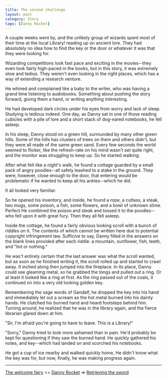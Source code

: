 ```yaml
---
title: The second challenge
layout: post
category: Story
tags: [Danny Rocket]
---
```

A couple weeks went by, and the unlikely group of wizards spent most of their time at the local Library! reading up on ancient lore. They had absolutely no idea how to find the key or the door or whatever it was that they were looking for.

<!-- more -->

Wizarding competitions look fast pace and exciting in the movies--they even look fairly high-paced in the books, but in this story, it was extremely slow and tedius. They weren't even looking in the right places, which has a way of extending a research venture.

He whined and complained like a baby to the writer, who was having a grand time listening to audiobooks. Something about pushing the story forward, giving them a hand, or writing anything interesting.

He had developed dark circles under his eyes from worry and lack of sleep. Studying is tedious indeed. One day, as Danny sat in one of those reading cubicles with a pile of lore and a short stack of dog-eared notebooks, he fell asleep.

In his sleep, Danny stood on a green hill, surrounded by many other green hills. Some of the hills has clusters of trees on them and others didn't, but they were all made of the same green sand. Every few seconds the world seemed to flicker, like the refresh-rate on his mind wasn't set quite right, and the monitor was struggling to keep up. So he started walking.

After what felt like a night's walk, he found a cottage guarded by a small pack of angry poodles--all safely leashed to a stake in the ground. They were, however, close enough to the door, that entering would be problematic if he wanted to keep all his ankles--which he did.

It all looked very familiar.

So he opened his inventory, and inside, he found a rope, a cutlass, a steak, two mugs, some poison, a fish, some flowers, and a bowl of unknown slime. Perfect He combined the poison and steak and tossed it to the poodles--who fell upon it with great fury. Then they all fell asleep.

Inside the cottage, he found a fairly obvious looking scroll with a bunch of riddles on it. The contents of which cannot be written here due to potential copyright infringement law. Sufficive to say, Danny filled in the answers on the blank lines provided after each riddle: a mountain, sunflower, fish, teeth, and "lint or nothing."

He was't entirely certain that the last answer was what the scroll wanted, but as soon as he finished writing it, the scroll rolled up and started to crawl away. It inched along then jumped into the fireplace. In its place, Danny could see gleaming metal, so he grabbed the tongs and pulled out a ring. Or at least it looked like a ring at first. As the ring passed out of the coals, it continued on into a very old looking golden key.

Remembering the sage words of Gandalf, he dropped the key into his hand and immediately let out a scream as the hot metal burned into his dainty hands. He clutched his burned hand and heard footsteps behind him. Turning around, he realized that he was in the library again, and the fierce librarian glared down at him.

"Sir, I'm afraid you're going to have to leave. This is a Library!"

"Sorry," Danny tried to look more ashamed than in pain. He'd probably be kept for questioning if they saw the burned hand. He quickly gathered his notes, and key--which had landed on and scorched his notebooks.

He got a cup of ice nearby and walked quickly home, He didn't know what the key was for, but now, finally, he was making progress again.

---

 [The welcome fairy](/story/2017/05/10/the-welcome-fairy)  <= [Danny Rocket](/danny-rocket) =>  [Retrieving the sword](/story/2017/05/31/retrieving-the-sword)
 